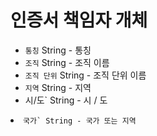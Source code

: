 # 인증서 책임자 개체

* `통칭` String - 통칭
* `조직` String - 조직 이름
* `조직 단위` String - 조직 단위 이름 
* `지역` String - 지역
* </code>시/도` String - 시 / 도</li>
<li><code>국가` String - 국가 또는 지역